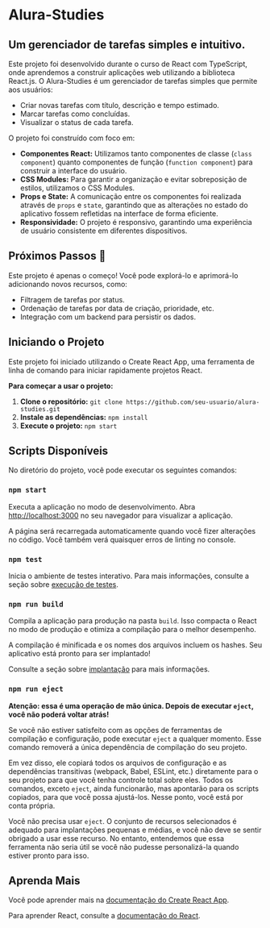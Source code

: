 # Alura-Studies

## Um gerenciador de tarefas simples e intuitivo.

Este projeto foi desenvolvido durante o curso de React com TypeScript, onde aprendemos a construir aplicações web utilizando a biblioteca React.js. O Alura-Studies é um gerenciador de tarefas simples que permite aos usuários:

- Criar novas tarefas com título, descrição e tempo estimado.
- Marcar tarefas como concluídas.
- Visualizar o status de cada tarefa.

O projeto foi construído com foco em:

- **Componentes React:** Utilizamos tanto componentes de classe (`class component`) quanto componentes de função (`function component`) para construir a interface do usuário.
- **CSS Modules:** Para garantir a organização e evitar sobreposição de estilos, utilizamos o CSS Modules.
- **Props e State:** A comunicação entre os componentes foi realizada através de `props` e `state`, garantindo que as alterações no estado do aplicativo fossem refletidas na interface de forma eficiente.
- **Responsividade:** O projeto é responsivo, garantindo uma experiência de usuário consistente em diferentes dispositivos.

## Próximos Passos 🚀

Este projeto é apenas o começo! Você pode explorá-lo e aprimorá-lo adicionando novos recursos, como:

- Filtragem de tarefas por status.
- Ordenação de tarefas por data de criação, prioridade, etc.
- Integração com um backend para persistir os dados.

## Iniciando o Projeto

Este projeto foi iniciado utilizando o Create React App, uma ferramenta de linha de comando para iniciar rapidamente projetos React. 

**Para começar a usar o projeto:**

1. **Clone o repositório:** `git clone https://github.com/seu-usuario/alura-studies.git`
2. **Instale as dependências:** `npm install`
3. **Execute o projeto:** `npm start`

## Scripts Disponíveis

No diretório do projeto, você pode executar os seguintes comandos:

### `npm start`

Executa a aplicação no modo de desenvolvimento. Abra [http://localhost:3000](http://localhost:3000) no seu navegador para visualizar a aplicação.

A página será recarregada automaticamente quando você fizer alterações no código.
Você também verá quaisquer erros de linting no console.

### `npm test`

Inicia o ambiente de testes interativo.
Para mais informações, consulte a seção sobre [execução de testes](https://facebook.github.io/create-react-app/docs/running-tests).

### `npm run build`

Compila a aplicação para produção na pasta `build`.
Isso compacta o React no modo de produção e otimiza a compilação para o melhor desempenho.

A compilação é minificada e os nomes dos arquivos incluem os hashes.
Seu aplicativo está pronto para ser implantado!

Consulte a seção sobre [implantação](https://facebook.github.io/create-react-app/docs/deployment) para mais informações.

### `npm run eject`

**Atenção: essa é uma operação de mão única. Depois de executar `eject`, você não poderá voltar atrás!**

Se você não estiver satisfeito com as opções de ferramentas de compilação e configuração, pode executar `eject` a qualquer momento. Esse comando removerá a única dependência de compilação do seu projeto.

Em vez disso, ele copiará todos os arquivos de configuração e as dependências transitivas (webpack, Babel, ESLint, etc.) diretamente para o seu projeto para que você tenha controle total sobre eles. Todos os comandos, exceto `eject`, ainda funcionarão, mas apontarão para os scripts copiados, para que você possa ajustá-los. Nesse ponto, você está por conta própria.

Você não precisa usar `eject`. O conjunto de recursos selecionados é adequado para implantações pequenas e médias, e você não deve se sentir obrigado a usar esse recurso. No entanto, entendemos que essa ferramenta não seria útil se você não pudesse personalizá-la quando estiver pronto para isso.

## Aprenda Mais

Você pode aprender mais na [documentação do Create React App](https://facebook.github.io/create-react-app/docs/getting-started).

Para aprender React, consulte a [documentação do React](https://reactjs.org/).